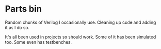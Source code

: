 # Parts bin

Random chunks of Verilog I occasionally use. Cleaning up code and adding it as I do so.

It's all been used in projects so should work. Some of it has been simulated too. Some even has testbenches.